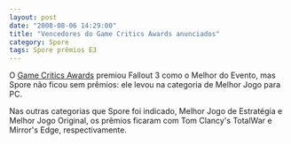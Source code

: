 ```yaml
---
layout: post
date: "2008-08-06 14:29:00"
title: "Vencedores do Game Critics Awards anunciados"
category: Spore
tags: Spore prêmios E3
---
```


O [Game Critics Awards](http://www.gamecriticsawards.com/winners.html) premiou Fallout 3 como o Melhor do Evento, mas Spore não ficou sem prêmios: ele levou na categoria de Melhor Jogo para PC.

Nas outras categorias que Spore foi indicado, Melhor Jogo de Estratégia e Melhor Jogo Original, os prêmios ficaram com Tom Clancy's TotalWar e Mirror's Edge, respectivamente.
